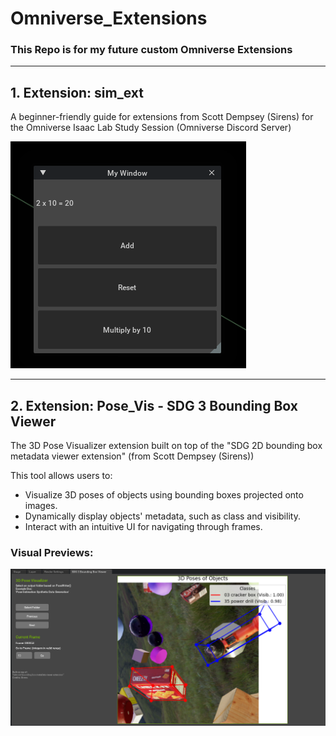 # Omniverse_Extensions

### This Repo is for my future custom Omniverse Extensions

---

## 1. Extension: sim_ext
A beginner-friendly guide for extensions from Scott Dempsey (Sirens) for the Omniverse Isaac Lab Study Session (Omniverse Discord Server)

![Sim Ext Overview](images/sim_ext.png)

---

## 2. Extension: Pose_Vis - SDG 3 Bounding Box Viewer
The 3D Pose Visualizer extension built on top of the "SDG 2D bounding box metadata viewer extension" (from Scott Dempsey (Sirens))

This tool allows users to:
- Visualize 3D poses of objects using bounding boxes projected onto images.
- Dynamically display objects' metadata, such as class and visibility.
- Interact with an intuitive UI for navigating through frames.

### Visual Previews:
![Pose Vis Preview](images/pose_vis1.png)